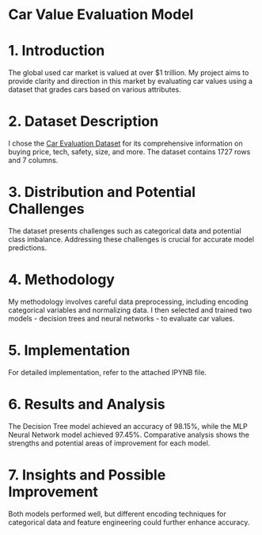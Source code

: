 # Car Value Evaluation Model
 
 #  1. Introduction
The global used car market is valued at over $1 trillion. My project aims to provide clarity and direction in this market by evaluating car values using a dataset that grades cars based on various attributes.


# 2. Dataset Description
I chose the [Car Evaluation Dataset](https://archive.ics.uci.edu/dataset/19/car+evaluation) for its comprehensive information on buying price, tech, safety, size, and more. The dataset contains 1727 rows and 7 columns.


# 3. Distribution and Potential Challenges
The dataset presents challenges such as categorical data and potential class imbalance. Addressing these challenges is crucial for accurate model predictions.


# 4. Methodology
My methodology involves careful data preprocessing, including encoding categorical variables and normalizing data. I then selected and trained two models - decision trees and neural networks - to evaluate car values.

# 5. Implementation
For detailed implementation, refer to the attached IPYNB file.

# 6. Results and Analysis
The Decision Tree model achieved an accuracy of 98.15%, while the MLP Neural Network model achieved 97.45%. Comparative analysis shows the strengths and potential areas of improvement for each model.

# 7. Insights and Possible Improvement
Both models performed well, but different encoding techniques for categorical data and feature engineering could further enhance accuracy.
